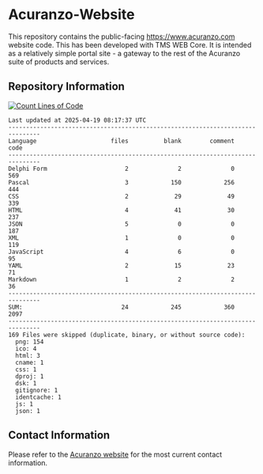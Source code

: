 # Acuranzo-Website
This repository contains the public-facing https://www.acuranzo.com website code. This has been developed with TMS WEB Core. It is intended as a relatively simple portal site - a gateway to the rest of the Acuranzo suite of products and services. 

## Repository Information
[![Count Lines of Code](https://github.com/lanboss-ltd/Acuranzo-Website/actions/workflows/main.yml/badge.svg)](https://github.com/lanboss-ltd/Acuranzo-Website/actions/workflows/main.yml)
<!--CLOC-START -->
```
Last updated at 2025-04-19 08:17:37 UTC
-------------------------------------------------------------------------------
Language                     files          blank        comment           code
-------------------------------------------------------------------------------
Delphi Form                      2              2              0            569
Pascal                           3            150            256            444
CSS                              2             29             49            339
HTML                             4             41             30            237
JSON                             5              0              0            187
XML                              1              0              0            119
JavaScript                       4              6              0             95
YAML                             2             15             23             71
Markdown                         1              2              2             36
-------------------------------------------------------------------------------
SUM:                            24            245            360           2097
-------------------------------------------------------------------------------
169 Files were skipped (duplicate, binary, or without source code):
  png: 154
  ico: 4
  html: 3
  cname: 1
  css: 1
  dproj: 1
  dsk: 1
  gitignore: 1
  identcache: 1
  js: 1
  json: 1
```
<!--CLOC-END-->

## Contact Information
Please refer to the [Acuranzo website](https://www.acuranzo.com) for the most current contact information.
